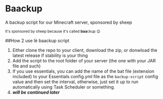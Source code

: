 # Baackup
A backup script for our Minecraft server, sponsored by sheep

<sub>It's sponsored by sheep because it's called **baa**ckup :wink:</sub>


##How 2 use lè baackup script

1. Either clone the repo to your client, download the zip, or donwload the latest release if stability is your thing
2. Add the script to the root folder of your server (the one with your JAR file and such)
3. If you use essentials, you can add the name of the bat file (extension included) to your Essentials config.yml file as the ```backup-script``` config value and then set the interval, otherwise, just set it up to run automatically using Task Scheduler or something.
5. ***will be continued later***
